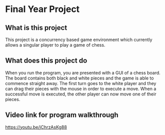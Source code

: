 # Final Year Project

## What is this project
This project is a concurrency based game environment which currently allows a singular player to play a game of chess.

## What does this project do
When you run the program, you are presented with a GUI of a chess board. The board contains both black and white pieces and the game is able to commence straight away. The first turn goes to the white player and they can drag their pieces with the mouse in order to execute a move. When a successful move is executed, the other player can now move one of their pieces. 

## Video link for program walkthrough
https://youtu.be/jChrzAsKg88